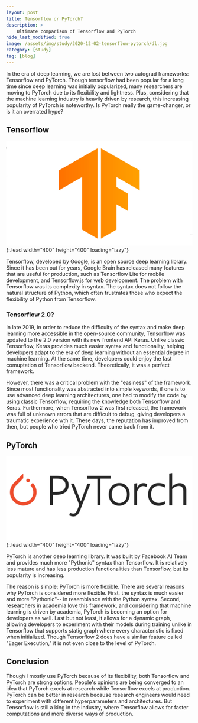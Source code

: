 ```yaml
---
layout: post
title: Tensorflow or PyTorch?
description: >
    Ultimate comparison of Tensorflow and PyTorch
hide_last_modified: true
image: /assets/img/study/2020-12-02-tensorflow-pytorch/dl.jpg
category: [study]
tag: [blog]
---
```


In the era of deep learning, we are lost between two autograd frameworks: Tensorflow and PyTorch. Though tensorflow had been popular for a long time since deep learning was initially popularized, many researchers are moving to PyTorch due to its flexibility and lightness. Plus, considering that the machine learning industry is heavily driven by research, this increasing popularity of PyTorch is noteworthy. Is PyTorch really the game-changer, or is it an overrated hype?

## Tensorflow

![](../../assets/img/study/2020-12-02-tensorflow-pytorch/tf.jpg){:.lead width="400" height="400" loading="lazy"}

Tensorflow, developed by Google, is an open source deep learning library. Since it has been out for years, Google Brain has released many features that are useful for production, such as Tensorflow Lite for mobile development, and Tensorflow.js for web development. The problem with Tensorflow was its complexity in syntax. The syntax does not follow the natural structure of Python, which often frustrates those who expect the flexibility of Python from Tensorflow. 

### Tensorflow 2.0?

In late 2019, in order to reduce the difficulty of the syntax and make deep learning more accessible in the open-source community, Tensorflow was updated to the 2.0 version with its new frontend API Keras. Unlike classic Tensorflow, Keras provides much easier syntax and functionality, helping developers adapt to the era of deep learning without an essential degree in machine learning. At the same time, developers could enjoy the fast comuptation of Tensorflow backend. Theoretically, it was a perfect framework.

However, there was a critical problem with the "easiness" of the framework. Since most functionality was abstracted into simple keywords, if one is to use advanced deep learning architectures, one had to modify the code by using classic Tensorflow, requiring the knowledge both Tensorflow and Keras. Furthermore, when Tensorflow 2 was first released, the framework was full of unknown errors that are difficult to debug, giving developers a traumatic experience wth it. These days, the reputation has improved from then, but people who tried PyTorch never came back from it.

## PyTorch

![](../../assets/img/study/2020-12-02-tensorflow-pytorch/torch.jpg){:.lead width="400" height="400" loading="lazy"}

PyTorch is another deep learning library. It was built by Facebook AI Team and provides much more "Pythonic" syntax than Tensorflow. It is relatively less mature and has less production functionalities than Tensorflow, but its popularity is increasing.

The reason is simple: PyTorch is more flexible. There are several reasons why PyTorch is considered more flexible. First, the syntax is much easier and more "Pythonic"-- in resemblance with the Python syntax. Second, researchers in academia love this framework, and considering that machine learning is driven by academia, PyTorch is becoming an option for developers as well. Last but not least, it allows for a dynamic graph, allowing developers to experiment with their models during training unlike in Tensorflow that supports statig graph where every characteristic is fixed when initialized. Though Tensorflow 2 does have a similar feature called "Eager Execution," it is not even close to the level of PyTorch.

## Conclusion

Though I mostly use PyTorch because of its flexibility, both Tensorflow and PyTorch are strong options. People's opinions are being converged to an idea that PyTorch excels at research while Tensorflow excels at production. PyTorch can be better in research because research engineers would need to experiment with different hyperparameters and architectures. But Tensorflow is still a king in the industry, where Tensorflow allows for faster computations and more diverse ways of production.